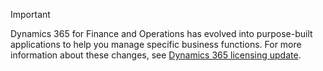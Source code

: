 > [!IMPORTANT]
> Dynamics 365 for Finance and Operations has evolved into purpose-built applications to help you manage specific business functions. For more information about these changes, see  [Dynamics 365 licensing update](https://docs.microsoft.com/dynamics365/licensing/update). 

